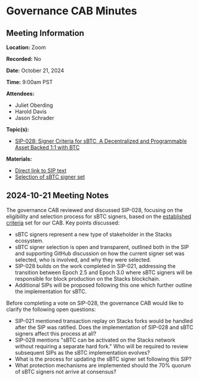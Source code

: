 # Governance CAB Minutes

## Meeting Information

**Location:** Zoom

**Recorded:** No

**Date:** October 21, 2024

**Time:** 9:00am PST

**Attendees:**

- Juliet Oberding
- Harold Davis
- Jason Schrader

**Topic(s):**

- [SIP-028: Signer Criteria for sBTC, A Decentralized and Programmable Asset Backed 1:1 with BTC](https://github.com/stacksgov/sips/pull/186)

**Materials:**

- [Direct link to SIP text](https://github.com/andrerserrano/sips/blob/main/sips/sip-028/sip-028-sbtc_peg.md)
- [Selection of sBTC signer set](https://github.com/stacks-network/sbtc/discussions/624)

## 2024-10-21 Meeting Notes

The governance CAB reviewed and discussed SIP-028, focusing on the eligibility and selection process for sBTC signers, based on the [established criteria](https://github.com/stacksgov/sips/blob/main/considerations/governance.md) set for our CAB. Key points discussed:

- sBTC signers represent a new type of stakeholder in the Stacks ecosystem.
- sBTC signer selection is open and transparent, outlined both in the SIP and supporting GitHub discussion on how the current signer set was selected, who is involved, and why they were selected.
- SIP-028 builds on the work completed in SIP-021, addressing the transition between Epoch 2.5 and Epoch 3.0 where sBTC signers will be responsible for block production on the Stacks blockchain.
- Additional SIPs will be proposed following this one which further outline the implementation for sBTC.

Before completing a vote on SIP-028, the governance CAB would like to clarify the following open questions:

- SIP-021 mentioned transaction replay on Stacks forks would be handled after the SIP was ratified. Does the implementation of SIP-028 and sBTC signers affect this process at all?
- SIP-028 mentions "sBTC can be activated on the Stacks network without requiring a separate hard fork." Who will be required to review subsequent SIPs as the sBTC implementation evolves?
- What is the process for updating the sBTC signer set following this SIP?
- What protection mechanisms are implemented should the 70% quorum of sBTC signers not arrive at consensus?
